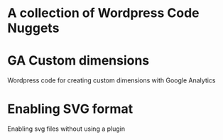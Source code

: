 # A collection of Wordpress Code Nuggets

# GA Custom dimensions
Wordpress code for creating custom dimensions with Google Analytics

# Enabling SVG format
Enabling svg files without using a plugin
